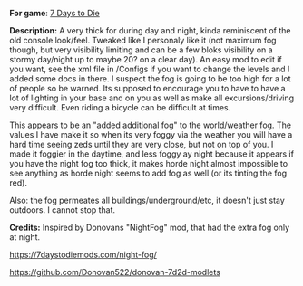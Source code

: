 **For game**: [7 Days to Die](https://7daystodie.com)

**Description:**
A very thick for during day and night, kinda reminiscent of the old console look/feel. Tweaked like I personaly like it (not maximum fog though, but very visibility limiting and can be a few bloks visibility on a stormy day/night up to maybe 20? on a clear day). An easy mod to edit if you want, see the xml file in /Configs if you want to change the levels and I added some docs in there. I suspect the fog is going to be too high for a lot of people so be warned. Its supposed to encourage you to have to have a lot of lighting in your base and on you as well as make all excursions/driving very difficult.  Even riding a bicycle can be difficult at times.

This appears to be an "added additional fog" to the world/weather fog. The values I have make it so when its very foggy via the weather you will have a hard time seeing zeds until they are very close, but not on top of you. I made it foggier in the daytime, and less foggy ay night because it appears if you have the night fog too thick, it makes horde night almost impossible to see anything as horde night seems to add fog as well (or its tinting the fog red).

Also: the fog permeates all buildings/underground/etc, it doesn't just stay outdoors. I cannot stop that.

**Credits:**
Inspired by Donovans "NightFog" mod, that had the extra fog only at night.

https://7daystodiemods.com/night-fog/

https://github.com/Donovan522/donovan-7d2d-modlets
